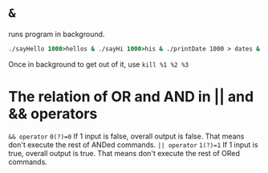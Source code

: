 # `&`
runs program in background.
```cmd
./sayHello 1000>hellos & ./sayHi 1000>his & ./printDate 1000 > dates &
```
Once in background to get out of it, use 
`kill %1 %2 %3`

# The relation of OR and AND in || and && operators
`&& operator`
`0(?)=0`
If 1 input is false, overall output is false. That means don't execute the rest of ANDed commands.
`|| operator`
`1(?)=1`
If 1 input is true, overall output is true. That means don't execute the rest of ORed commands.